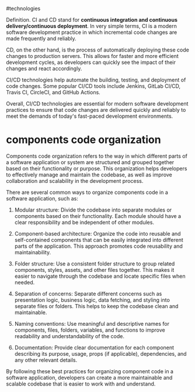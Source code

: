
#technologies 

Definition. CI and CD stand for **continuous integration and continuous delivery/continuous deployment**. In very simple terms, CI is a modern software development practice in which incremental code changes are made frequently and reliably.

CD, on the other hand, is the process of automatically deploying these code changes to production servers. This allows for faster and more efficient development cycles, as developers can quickly see the impact of their changes and react accordingly.

CI/CD technologies help automate the building, testing, and deployment of code changes. Some popular CI/CD tools include Jenkins, GitLab CI/CD, Travis CI, CircleCI, and GitHub Actions.

Overall, CI/CD technologies are essential for modern software development practices to ensure that code changes are delivered quickly and reliably to meet the demands of today's fast-paced development environments.


# components code organization

Components code organization refers to the way in which different parts of a software application or system are structured and grouped together based on their functionality or purpose. This organization helps developers to effectively manage and maintain the codebase, as well as improve collaboration and scalability in the development process.

There are several common ways to organize components code in a software application, such as:

1. Modular structure: Divide the codebase into separate modules or components based on their functionality. Each module should have a clear responsibility and be independent of other modules.

2. Component-based architecture: Organize the code into reusable and self-contained components that can be easily integrated into different parts of the application. This approach promotes code reusability and maintainability.

3. Folder structure: Use a consistent folder structure to group related components, styles, assets, and other files together. This makes it easier to navigate through the codebase and locate specific files when needed.

4. Separation of concerns: Separate different concerns such as presentation logic, business logic, data fetching, and styling into separate files or folders. This helps to keep the codebase clean and maintainable.

5. Naming conventions: Use meaningful and descriptive names for components, files, folders, variables, and functions to improve readability and understandability of the code.

6. Documentation: Provide clear documentation for each component describing its purpose, usage, props (if applicable), dependencies, and any other relevant details.

By following these best practices for organizing component code in a software application, developers can create a more maintainable and scalable codebase that is easier to work with and understand.
